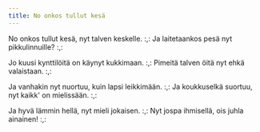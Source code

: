 ```yaml
---
title: No onkos tullut kesä
---
```


No onkos tullut kesä,
nyt talven keskelle.
:,: Ja laitetaankos pesä
nyt pikkulinnuille? :,:

Jo kuusi kynttilöitä
on käynyt kukkimaan.
:,: Pimeitä talven öitä
nyt ehkä valaistaan. :,:

Ja vanhakin nyt nuortuu,
kuin lapsi leikkimään.
:,: Ja koukkuselkä suortuu,
nyt kaikk' on mielissään. :,:

Ja hyvä lämmin hellä,
nyt mieli jokaisen.
:,: Nyt jospa ihmisellä,
ois juhla ainainen! :,:
